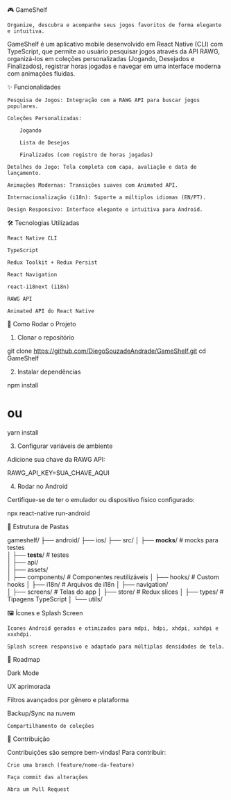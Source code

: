 🎮 GameShelf

    Organize, descubra e acompanhe seus jogos favoritos de forma elegante e intuitiva.

GameShelf é um aplicativo mobile desenvolvido em React Native (CLI) com TypeScript, que permite ao usuário pesquisar jogos através da API RAWG, organizá-los em coleções personalizadas (Jogando, Desejados e Finalizados), registrar horas jogadas e navegar em uma interface moderna com animações fluidas.

✨ Funcionalidades

    Pesquisa de Jogos: Integração com a RAWG API para buscar jogos populares.

    Coleções Personalizadas:

        Jogando

        Lista de Desejos

        Finalizados (com registro de horas jogadas)

    Detalhes do Jogo: Tela completa com capa, avaliação e data de lançamento.

    Animações Modernas: Transições suaves com Animated API.

    Internacionalização (i18n): Suporte a múltiplos idiomas (EN/PT).

    Design Responsivo: Interface elegante e intuitiva para Android.

🛠️ Tecnologias Utilizadas

    React Native CLI

    TypeScript

    Redux Toolkit + Redux Persist

    React Navigation

    react-i18next (i18n)

    RAWG API

    Animated API do React Native

🚀 Como Rodar o Projeto

1. Clonar o repositório

git clone https://github.com/DiegoSouzadeAndrade/GameShelf.git
cd GameShelf

2. Instalar dependências

npm install
# ou
yarn install

3. Configurar variáveis de ambiente

Adicione sua chave da RAWG API:

RAWG_API_KEY=SUA_CHAVE_AQUI

4. Rodar no Android

Certifique-se de ter o emulador ou dispositivo físico configurado:

npx react-native run-android

📂 Estrutura de Pastas

gameshelf/
├── android/
├── ios/
├── src/
│   ├── __mocks__/     # mocks para testes  
│   ├── __tests__/     # testes  
│   ├── api/        
│   ├── assets/        
│   ├── components/    # Componentes reutilizáveis
│   ├── hooks/         # Custom hooks
│   ├── i18n/          # Arquivos de i18n
│   ├── navigation/    
│   ├── screens/       # Telas do app
│   ├── store/         # Redux slices
│   ├── types/         # Tipagens TypeScript
│   └── utils/         


🖼️ Ícones e Splash Screen

    Ícones Android gerados e otimizados para mdpi, hdpi, xhdpi, xxhdpi e xxxhdpi.

    Splash screen responsivo e adaptado para múltiplas densidades de tela.

🔮 Roadmap

Dark Mode

UX aprimorada

Filtros avançados por gênero e plataforma

Backup/Sync na nuvem

    Compartilhamento de coleções

🤝 Contribuição

Contribuições são sempre bem-vindas!
Para contribuir:

    Crie uma branch (feature/nome-da-feature)

    Faça commit das alterações

    Abra um Pull Request
